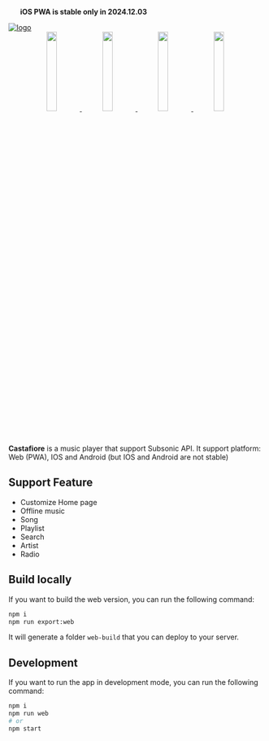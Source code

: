 <img style="height: 1em; margin-right: 5px;" src="https://static.vecteezy.com/system/resources/previews/009/102/039/large_2x/attention-sign-or-warning-caution-exclamation-sign-danger-yellow-triangle-stock-illustration-free-vector.jpg" /> **iOS PWA is stable only in 2024.12.03** <img style="height: 1em; margin-right: 5px;" src="https://static.vecteezy.com/system/resources/previews/009/102/039/large_2x/attention-sign-or-warning-caution-exclamation-sign-danger-yellow-triangle-stock-illustration-free-vector.jpg" />

<a href="https://sawyerf.github.io/Castafiore/">
  <picture>
    <source media="(prefers-color-scheme: dark)" srcset="https://github.com/sawyerf/Castafiore/assets/22857002/ad3f2f95-92d8-4b09-83fe-d0d9a4dd61e1#gh-dark-mode-only">
    <img alt="logo" src="https://github.com/sawyerf/Castafiore/assets/22857002/a6969f24-415a-497a-99ef-f2c9da432d27#gh-light-mode-only">
  </picture>
</a>

<div align="center">
  <a href="https://github.com/sawyerf/Castafiore/assets/22857002/d97befb0-92f6-4d29-b1ef-f43fc96bbc41" >
    <img style="width: 20%; margin-right: 5px;" src="https://github.com/sawyerf/Castafiore/assets/22857002/d97befb0-92f6-4d29-b1ef-f43fc96bbc41" />
  </a>
  <a href="https://github.com/sawyerf/Castafiore/assets/22857002/7e43e4ff-433d-4150-a98f-99dec38769ad" >
    <img style="width: 20%; margin-right: 5px;" src="https://github.com/sawyerf/Castafiore/assets/22857002/7e43e4ff-433d-4150-a98f-99dec38769ad" />
  </a>
  <a href="https://github.com/sawyerf/Castafiore/assets/22857002/5d3973a3-1f2e-4948-a167-b55162c2e725" >
    <img style="width: 20%; margin-right: 5px;" src="https://github.com/sawyerf/Castafiore/assets/22857002/5d3973a3-1f2e-4948-a167-b55162c2e725" />
  </a>
  <a href="https://github.com/sawyerf/Castafiore/assets/22857002/93058bc3-f593-4f83-b9f8-1fc278e1e7d5" >
    <img style="width: 20%; margin-right: 5px;" src="https://github.com/sawyerf/Castafiore/assets/22857002/93058bc3-f593-4f83-b9f8-1fc278e1e7d5" />
  </a>
</div>

</br>

**Castafiore** is a music player that support Subsonic API. It support platform: Web (PWA), IOS and Android (but IOS and Android are not stable)

## Support Feature
- Customize Home page
- Offline music
- Song
- Playlist
- Search
- Artist
- Radio

## Build locally
If you want to build the web version, you can run the following command:
```bash
npm i
npm run export:web
```
It will generate a folder `web-build` that you can deploy to your server.

## Development
If you want to run the app in development mode, you can run the following command:
```bash
npm i
npm run web
# or
npm start
```
